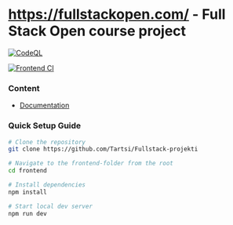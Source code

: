 # https://fullstackopen.com/ - Full Stack Open course project

[![CodeQL](https://github.com/Tartsi/Fullstack-projekti/actions/workflows/github-code-scanning/codeql/badge.svg)](https://github.com/Tartsi/Fullstack-projekti/actions/workflows/github-code-scanning/codeql)

[![Frontend CI](https://github.com/Tartsi/Fullstack-projekti/actions/workflows/frontend.yml/badge.svg)](https://github.com/Tartsi/Fullstack-projekti/actions/workflows/frontend.yml)

### Content
- [Documentation](./documentation/)

### Quick Setup Guide

```bash
# Clone the repository
git clone https://github.com/Tartsi/Fullstack-projekti

# Navigate to the frontend-folder from the root
cd frontend

# Install dependencies
npm install

# Start local dev server
npm run dev
```

